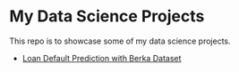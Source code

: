 # My Data Science Projects

This repo is to showcase some of my data science projects.

- [Loan Default Prediction with Berka Dataset](https://github.com/zhouxu-ds/ds-projects/tree/master/loan_default_prediction)